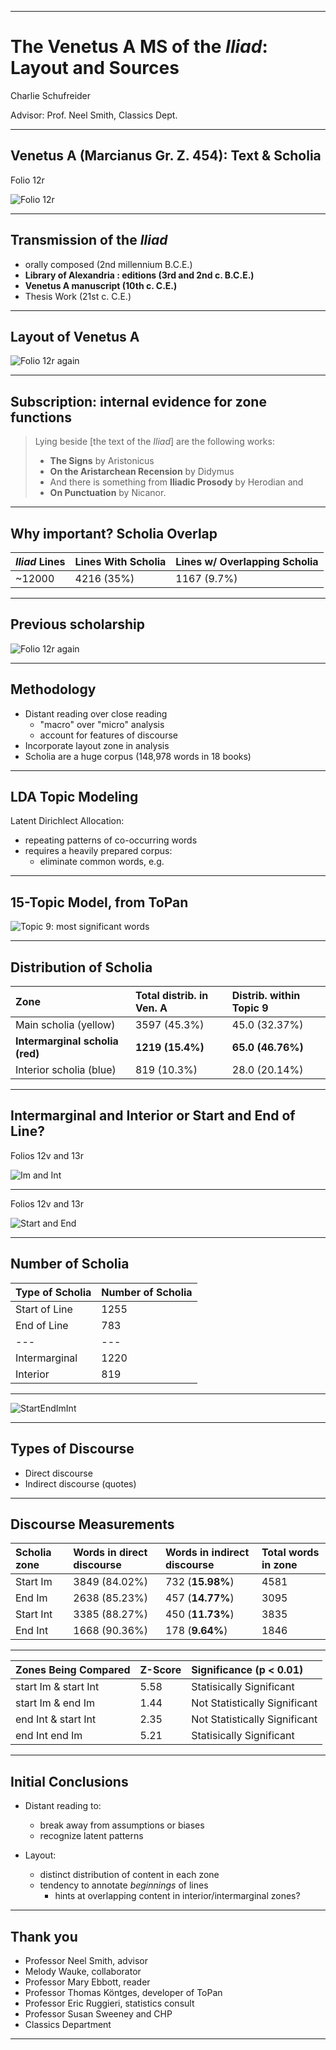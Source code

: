 
---


# The Venetus A MS of the *Iliad*: Layout and Sources



Charlie Schufreider


Advisor: Prof. Neel Smith, Classics Dept.

---

## Venetus A (Marcianus Gr. Z. 454): Text & Scholia

Folio 12r

![Folio 12r](https://raw.githubusercontent.com/cjschu17/Thesis2016-2017/master/images/12r.jpg)

---

## Transmission of the *Iliad*

- orally composed (2nd millennium B.C.E.)
- **Library of Alexandria : editions (3rd and 2nd c. B.C.E.)**
- **Venetus A manuscript (10th c. C.E.)**
- Thesis Work (21st c. C.E.)

---



##  Layout of Venetus A

![Folio 12r again](https://raw.githubusercontent.com/cjschu17/Thesis2016-2017/master/images/DSE2.JPG)

---

## Subscription: internal evidence for zone functions

>Lying beside [the text of the *Iliad*] are the following works:
>
> - **The Signs** by Aristonicus
> -  **On the Aristarchean Recension** by Didymus
> -  And there is something from **Iliadic Prosody** by Herodian and
> - **On Punctuation** by Nicanor.

---

##  Why important? Scholia Overlap

*Iliad* Lines|Lines With Scholia|Lines w/ Overlapping Scholia
--- | --- |  ---
~12000|4216 (35%)|1167 (9.7%)

---

##  Previous scholarship

![Folio 12r again](https://raw.githubusercontent.com/cjschu17/Thesis2016-2017/master/images/DSE2.JPG)

---

## Methodology


- Distant reading over close reading
  - "macro" over "micro" analysis
  - account for features of discourse
- Incorporate layout zone in analysis
- Scholia are a huge corpus (148,978 words in 18 books)

--- 

## LDA Topic Modeling

Latent Dirichlect Allocation:

- repeating patterns of co-occurring words
- requires a heavily prepared corpus:
    - eliminate common words, e.g.

---

## 15-Topic Model, from ToPan

![Topic 9: most significant words](https://raw.githubusercontent.com/cjschu17/Thesis2016-2017/master/images/TranslatedToPan9.jpg)

---

## Distribution of Scholia

| Zone                            | Total distrib. in Ven. A | Distrib. within Topic 9 |
|:--------------------------------|:---------------------|:------------------------|
| Main scholia (yellow)           | 3597 (45.3%)         | 45.0 (32.37%)           |
| **Intermarginal scholia (red)** | **1219 (15.4%)**     | **65.0 (46.76%)**       |
| Interior scholia (blue)         | 819 (10.3%)          | 28.0 (20.14%)           |

---

## Intermarginal and Interior or Start and End of Line?

Folios 12v and 13r

![Im and Int](https://raw.githubusercontent.com/cjschu17/Thesis2016-2017/master/images/12v13rImInt.jpg)

---

Folios 12v and 13r

![Start and End](https://raw.githubusercontent.com/cjschu17/Thesis2016-2017/master/images/12v13rSE.jpg)

---

## Number of Scholia

| Type of Scholia | Number of Scholia |
|:----------------|:------------------|
| Start of Line   | 1255              |
| End of Line     | 783               |
| ---             | ---               |
| Intermarginal   | 1220              |
| Interior        | 819               |


---


![StartEndImInt](https://github.com/cjschu17/Thesis2016-2017/raw/master/images/StartEndImInt.jpg)


---

## Types of Discourse

- Direct discourse
- Indirect discourse (quotes)

---

## Discourse Measurements

| Scholia zone | Words in direct discourse | Words in indirect discourse | Total words in zone |
|:-------------|:--------------------------|:----------------------------|:--------------------|
| Start Im     | 3849 (84.02%)             | 732 (**15.98%**)            | 4581                |
| End Im       | 2638 (85.23%)             | 457 (**14.77%**)            | 3095                |
| Start Int    | 3385 (88.27%)             | 450 (**11.73%**)            | 3835                |
| End Int      | 1668 (90.36%)             | 178 (**9.64%**)             | 1846                |



---

| Zones Being Compared | Z-Score | Significance (p < 0.01)       |
|:---------------------|:--------|:------------------------------|
| start Im & start Int | 5.58    | Statisically Significant      |
| start Im & end Im    | 1.44    | Not Statistically Significant |
| end Int & start Int  | 2.35    | Not Statistically Significant |
| end Int  end Im      | 5.21    | Statisically Significant      |



---

## Initial Conclusions

- Distant reading to:
    - break away from assumptions or biases
    - recognize latent patterns

- Layout:
    - distinct distribution of content in each zone
    - tendency to annotate *beginnings* of lines
       - hints at overlapping content in interior/intermarginal zones?



---

## Thank you

- Professor Neel Smith, advisor
- Melody Wauke, collaborator
- Professor Mary Ebbott, reader
- Professor Thomas Köntges, developer of ToPan
- Professor Eric Ruggieri, statistics consult
- Professor Susan Sweeney and CHP
- Classics Department



---
